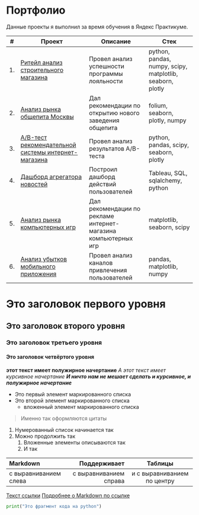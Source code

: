 # Портфолио

Данные проекты я выполнил за время обучения в Яндекс Практикуме.

| #    | Проект                | Описание                                                     | Стек                                                         |
| ---- | ------------------------------------------------------------ | ------------------------------------------------------------ | ------------------------------------------------------------ |
| 1.   | [Ритейл анализ строительного магазина](https://github.com/mechfil/Portfolio/tree/main/Building%20materials%20store) | Провел анализ успешности программы лояльности | python, pandas, numpy, scipy, matplotlib, seaborn, plotly       |
| 2.   | [Анализ рынка общепита Москвы](https://github.com/mechfil/Portfolio/tree/main/Catering%20in%20Moscow) | Дал рекомендации по открытию нового заведения общепита | folium, seaborn, plotly, numpy |
| 3.   | [A/B-тест рекомендательной системы интернет-магазина](https://github.com/mechfil/Portfolio/tree/main/AB-test%20online%20store) | Провел анализ результатов A/B-теста             | python, pandas, scipy, seaborn, plotly |
| 4.   | [Дашборд агрегатора новостей](https://github.com/mechfil/Portfolio/tree/main/Yandex%20Zen%20dashboard) | Построил дашборд действий пользователей            | Tableau, SQL, sqlalchemy, python |
| 5.   | [Анализ рынка компьютерных игр](https://github.com/mechfil/Portfolio/tree/main/%D0%A1omputer%20games%20market) | Дал рекомендации по рекламе интернет-магазина компьютерных игр            | matplotlib, seaborn, scipy |
| 6.   | [Анализ убытков мобильного приложения](https://github.com/mechfil/Portfolio/tree/main/Mobile%20app%20analysis) | Провел анализ каналов привлечения пользователей            | pandas, matplotlib, numpy |








# Это заголовок первого уровня
## Это заголовок второго уровня
### Это заголовок третьего уровня
#### Это заголовок четвёртого уровня

**этот текст имеет полужирное начертание**
*А этот текст имеет курсивное начертание*
***И ничто нам не мешает сделать и курсивное, и полужирное начертание***

- Это первый элемент маркированного списка
- Это второй элемент маркированного списка
    - вложенный элемент маркированного списка

> Именно так оформляются цитаты 

1. Нумерованный список начинается так
2. Можно продолжить так
    1. Вложенные элементы описываются так
    2. И так

| Markdown              | Поддерживает           | Таблицы                     |
| :-------------------- | ---------------------: |:---------------------------:|
| с выравниванием слева | с выравниванием справа | и с выравниванием по центру |

[Текст ссылки](адрес://ссылки.здесь "Заголовок ссылки")
[Подробнее о Markdown по ссылке](https://daringfireball.net/projects/markdown/)

```python
print("Это фрагмент кода на python")
```
